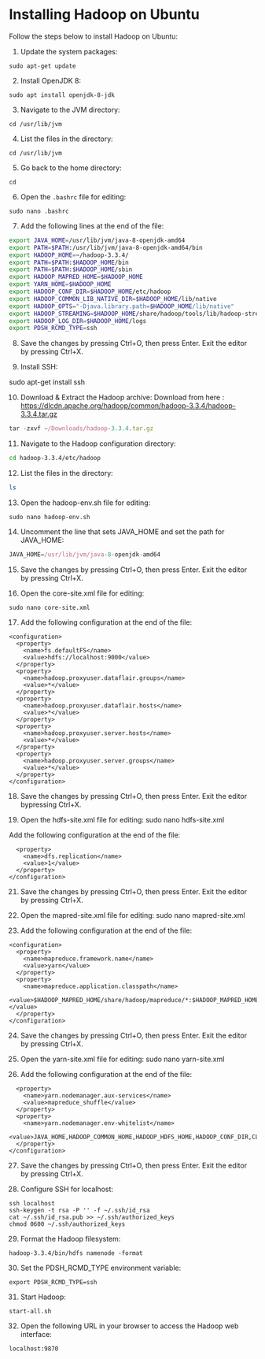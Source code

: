 # Installing Hadoop on Ubuntu

Follow the steps below to install Hadoop on Ubuntu:

1. Update the system packages:
```
sudo apt-get update
```

2. Install OpenJDK 8:
```
sudo apt install openjdk-8-jdk
```

3. Navigate to the JVM directory:
```
cd /usr/lib/jvm
```

4. List the files in the directory:
```
cd /usr/lib/jvm
```

5. Go back to the home directory:
```
cd
```

6. Open the `.bashrc` file for editing:
```
sudo nano .bashrc
```

7. Add the following lines at the end of the file:
```bash
export JAVA_HOME=/usr/lib/jvm/java-8-openjdk-amd64
export PATH=$PATH:/usr/lib/jvm/java-8-openjdk-amd64/bin
export HADOOP_HOME=~/hadoop-3.3.4/
export PATH=$PATH:$HADOOP_HOME/bin
export PATH=$PATH:$HADOOP_HOME/sbin
export HADOOP_MAPRED_HOME=$HADOOP_HOME
export YARN_HOME=$HADOOP_HOME
export HADOOP_CONF_DIR=$HADOOP_HOME/etc/hadoop
export HADOOP_COMMON_LIB_NATIVE_DIR=$HADOOP_HOME/lib/native
export HADOOP_OPTS="-Djava.library.path=$HADOOP_HOME/lib/native"
export HADOOP_STREAMING=$HADOOP_HOME/share/hadoop/tools/lib/hadoop-streaming-3.3.4.jar
export HADOOP_LOG_DIR=$HADOOP_HOME/logs
export PDSH_RCMD_TYPE=ssh
```
8. Save the changes by pressing Ctrl+O, then press Enter. Exit the editor by pressing Ctrl+X.

9. Install SSH:

sudo apt-get install ssh

10. Download & Extract the Hadoop archive:
Download from here : https://dlcdn.apache.org/hadoop/common/hadoop-3.3.4/hadoop-3.3.4.tar.gz
```javascript
tar -zxvf ~/Downloads/hadoop-3.3.4.tar.gz
```
11. Navigate to the Hadoop configuration directory:

```bash
cd hadoop-3.3.4/etc/hadoop
```

12. List the files in the directory:

```bash
ls
```
13. Open the hadoop-env.sh file for editing:
```
sudo nano hadoop-env.sh
```
14. Uncomment the line that sets JAVA_HOME and set the path for JAVA_HOME:

```javascript
JAVA_HOME=/usr/lib/jvm/java-8-openjdk-amd64
```

15. Save the changes by pressing Ctrl+O, then press Enter. Exit the editor by pressing Ctrl+X.

16. Open the core-site.xml file for editing:
```
sudo nano core-site.xml
```
17. Add the following configuration at the end of the file:
```
<configuration>
  <property>
    <name>fs.defaultFS</name>
    <value>hdfs://localhost:9000</value>
  </property>
  <property>
    <name>hadoop.proxyuser.dataflair.groups</name>
    <value>*</value>
  </property>
  <property>
    <name>hadoop.proxyuser.dataflair.hosts</name>
    <value>*</value>
  </property>
  <property>
    <name>hadoop.proxyuser.server.hosts</name>
    <value>*</value>
  </property>
  <property>
    <name>hadoop.proxyuser.server.groups</name>
    <value>*</value>
  </property>
</configuration>
```
18. Save the changes by pressing Ctrl+O, then press Enter. Exit the editor bypressing Ctrl+X.

19. Open the hdfs-site.xml file for editing:
sudo nano hdfs-site.xml

Add the following configuration at the end of the file:
```<configuration>
  <property>
    <name>dfs.replication</name>
    <value>1</value>
  </property>
</configuration>
```
21. Save the changes by pressing Ctrl+O, then press Enter. Exit the editor by pressing Ctrl+X.

22. Open the mapred-site.xml file for editing:
sudo nano mapred-site.xml

23. Add the following configuration at the end of the file:
```
<configuration>
  <property>
    <name>mapreduce.framework.name</name>
    <value>yarn</value>
  </property>
  <property>
    <name>mapreduce.application.classpath</name>
    <value>$HADOOP_MAPRED_HOME/share/hadoop/mapreduce/*:$HADOOP_MAPRED_HOME/share/hadoop/mapreduce/lib/*</value>
  </property>
</configuration>
```
24. Save the changes by pressing Ctrl+O, then press Enter. Exit the editor by pressing Ctrl+X.

25. Open the yarn-site.xml file for editing:
sudo nano yarn-site.xml

26. Add the following configuration at the end of the file:
```<configuration>
  <property>
    <name>yarn.nodemanager.aux-services</name>
    <value>mapreduce_shuffle</value>
  </property>
  <property>
    <name>yarn.nodemanager.env-whitelist</name>
    <value>JAVA_HOME,HADOOP_COMMON_HOME,HADOOP_HDFS_HOME,HADOOP_CONF_DIR,CLASSPATH_PREPEND_DISTCACHE,HADOOP_YARN_HOME,HADOOP_MAPRED_HOME</value>
  </property>
</configuration>
```
27. Save the changes by pressing Ctrl+O, then press Enter. Exit the editor by pressing Ctrl+X.

28. Configure SSH for localhost:
```
ssh localhost
ssh-keygen -t rsa -P '' -f ~/.ssh/id_rsa
cat ~/.ssh/id_rsa.pub >> ~/.ssh/authorized_keys
chmod 0600 ~/.ssh/authorized_keys
```

29. Format the Hadoop filesystem:
```
hadoop-3.3.4/bin/hdfs namenode -format
```

30. Set the PDSH_RCMD_TYPE environment variable:
```
export PDSH_RCMD_TYPE=ssh
```

31. Start Hadoop:
```
start-all.sh
```

32. Open the following URL in your browser to access the Hadoop web interface:
```
localhost:9870
```
